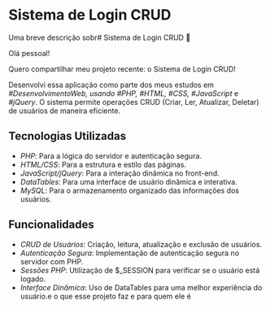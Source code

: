
# Sistema de Login CRUD

Uma breve descrição sobr# Sistema de Login CRUD 🚀

Olá pessoal!

Quero compartilhar meu projeto recente: o Sistema de Login CRUD!

Desenvolvi essa aplicação como parte dos meus estudos em *#DesenvolvimentoWeb, usando *#PHP*, *#HTML*, *#CSS*, *#JavaScript** e *#jQuery*. O sistema permite operações CRUD (Criar, Ler, Atualizar, Deletar) de usuários de maneira eficiente.

## Tecnologias Utilizadas

- *PHP*: Para a lógica do servidor e autenticação segura.
- *HTML/CSS*: Para a estrutura e estilo das páginas.
- *JavaScript/jQuery*: Para a interação dinâmica no front-end.
- *DataTables*: Para uma interface de usuário dinâmica e interativa.
- *MySQL*: Para o armazenamento organizado das informações dos usuários.

## Funcionalidades

- *CRUD de Usuários*: Criação, leitura, atualização e exclusão de usuários.
- *Autenticação Segura*: Implementação de autenticação segura no servidor com PHP.
- *Sessões PHP*: Utilização de $_SESSION para verificar se o usuário está logado.
- *Interface Dinâmica*: Uso de DataTables para uma melhor experiência do usuário.e o que esse projeto faz e para quem ele é

